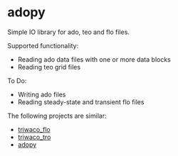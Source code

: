 # adopy

Simple IO library for ado, teo and flo files.

Supported functionality:
* Reading ado data files with one or more data blocks
* Reading teo grid files

To Do:
* Writing ado files
* Reading steady-state and transient flo files

The following projects are similar:
* [triwaco_flo](https://gitlab.com/rhdhv/water/groundwater/io/tree/master/triwaco_flo)
* [triwaco_tro](https://gitlab.com/rhdhv/water/groundwater/io/tree/master/triwaco_tro)
* [adopy](https://gitlab.com/rhdhv/water/groundwater/io/tree/master/adopy)